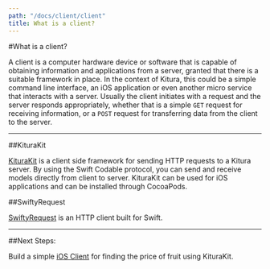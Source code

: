 ```yaml
---
path: "/docs/client/client"
title: What is a client?
---
```


#What is a client?

A client is a computer hardware device or software that is capable of obtaining information and applications from a server, granted that there is a suitable framework in place.  In the context of Kitura, this could be a simple command line interface, an iOS application or even another micro service that interacts with a server.  Usually the client initiates with a request and the server responds appropriately, whether that is a simple `GET` request for receiving information, or a `POST` request for transferring data from the client to the server.

---

##KituraKit

[KituraKit](https://github.com/IBM-Swift/KituraKit) is a client side framework for sending HTTP requests to a Kitura server. By using the Swift Codable protocol, you can send and receive models directly from client to server.  KituraKit can be used for iOS applications and can be installed through CocoaPods.

##SwiftyRequest

[SwiftyRequest](https://github.com/IBM-Swift/SwiftyRequest) is an HTTP client built for Swift.

---
##Next Steps:

Build a simple [iOS Client](./iOSClient) for finding the price of fruit using KituraKit.
